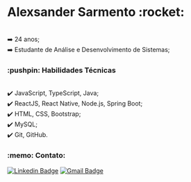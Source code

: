 <h1>Alexsander Sarmento :rocket:</h1>

<br/> :arrow_right: 24 anos;
<br/> :arrow_right: Estudante de Análise e Desenvolvimento de Sistemas;

<h3> :pushpin: Habilidades Técnicas</h3>

<br/> :heavy_check_mark: JavaScript, TypeScript, Java;
<br/> :heavy_check_mark: ReactJS, React Native, Node.js, Spring Boot;
<br/> :heavy_check_mark:  HTML, CSS, Bootstrap;
<br/> :heavy_check_mark:  MySQL;
<br/> :heavy_check_mark:  Git, GitHub.

<h3>:memo: Contato: </h3>

[![Linkedin Badge](https://img.shields.io/badge/-Linkedin-blue?style=flat-square&logo=Linkedin&logoColor=white&link=https://www.linkedin.com/in/alexsander-sarmento-a58b18174/)](https://www.linkedin.com/in/alexsander-sarmento-a58b18174/) 
[![Gmail Badge](https://img.shields.io/badge/-Gmail-c14438?style=flat-square&logo=Gmail&logoColor=white&link=mailto:tgmarinho@gmail.com)](mailto:alexsander.br18@gmail.com)
